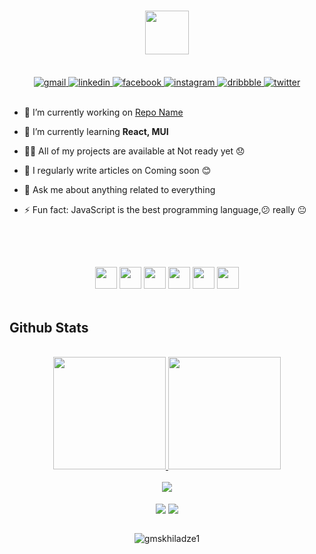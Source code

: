 <div align="center">
<h1>
<img src="https://readme-typing-svg.herokuapp.com?vCenter=true&width=500&lines=Hi,+I'm+Giorgi,+Welcome+To+My+Github+Profile." height="70"/>
</h1>
</div>  

<br/>  

<div align="center">
<a href="mailto:g.mskhiladze99@gmail.com">
<img src="https://img.shields.io/badge/-Gmail-%23333?style=for-the-badge&logo=gmail&logoColor=white" alt="gmail" target="_blank">
</a>
<a href="https://linkedin.com/in/giorgimskhiladze" target="_blank">
<img src=https://img.shields.io/badge/linkedin-%231E77B5.svg?&style=for-the-badge&logo=linkedin&logoColor=white alt="linkedin"  target="_blank"/>
</a>
<a href="https://www.facebook.com/giorgimskhiladze99" target="_blank">
<img src=https://img.shields.io/badge/facebook-%232E87FB.svg?&style=for-the-badge&logo=facebook&logoColor=white alt="facebook"  target="_blank" />
</a> 
<a href="https://instagram.com/giorgi.mskhiladze" target="_blank">
<img src="https://img.shields.io/badge/-Instagram-%23E4405F?style=for-the-badge&logo=instagram&logoColor=white" alt="instagram" target="_blank">
</a>
<a href="https://dribbble.com/wazaaa" target="_blank">
<img src="https://img.shields.io/badge/dribbble-%23E45285.svg?&style=for-the-badge&logo=dribbble&logoColor=white" alt="dribbble"  target="_blank" />
</a>  
<a href="https://twitter.com/g_mskhiladze" target="_blank">
<img src="https://img.shields.io/badge/twitter-%2300acee.svg?&style=for-the-badge&logo=twitter&logoColor=white" alt="twitter"  target="_blank" />
</a>
</div>  

<br/>

- 🔭 I’m currently working on [Repo Name](https://github.com/) 

- 🌱 I’m currently learning **React, MUI**

- 👨‍💻 All of my projects are available at Not ready yet 😞

- 📝 I regularly write articles on Coming soon 😊

- 💬 Ask me about anything related to everything   

- ⚡ Fun fact: JavaScript is the best programming language,😕 really 😐  

<br/>  

## 

<br/>  

<div align="center">
  <img src="https://img.shields.io/badge/HTML5-E34F26?style=for-the-badge&logo=html5&logoColor=white" height="35">
  <img src="https://img.shields.io/badge/CSS3-1572B6?style=for-the-badge&logo=css3&logoColor=white" height="35">
  <img src="https://img.shields.io/badge/Sass-CC6699?style=for-the-badge&logo=sass&logoColor=white" height="35">
  <img src="https://img.shields.io/badge/Bootstrap-563D7C?style=for-the-badge&logo=bootstrap&logoColor=white" height="35">
  <img src="https://img.shields.io/badge/JavaScript-F7DF1E?style=for-the-badge&logo=javascript&logoColor=black" height="35">
  <img src="https://img.shields.io/badge/React-20232A?style=for-the-badge&logo=react&logoColor=61DAFB" height="35">
</div>

<br/>  

## Github Stats  

<br/>  

<div align="center">
  <a href="https://github.com/gmskhiladze">
  <img height="180em" src="https://github-readme-stats.vercel.app/api?username=gmskhiladze&show_icons=true&theme=dracula&include_all_commits=true&count_private=true"/>
  <img height="180em" src="https://github-readme-stats.vercel.app/api/top-langs/?username=gmskhiladze&layout=compact&langs_count=7&theme=dracula"/>
</div>
  
<br/>

<div align="center"><img src="https://spotify-github-profile.vercel.app/api/view?uid=vajuz219zlyy5tsxcyidvtj27&cover_image=true&theme=default&bar_color_cover=true" /></div>  

<br/> 

<div align="center">
<a href="https://paypal.me/giorgimskhiladze?country.x=GE&locale.x=en_US" target="_blank" style="display: inline-block;">
<img src="https://img.shields.io/badge/Donate-PayPal-blue.svg?style=flat-square" align="center"/>
</a>
<a href="https://www.buymeacoffee.com/gmskhiladze" target="_blank" style="display: inline-block;">
<img src="https://img.shields.io/badge/Donate-Buy%20Me%20A%20Coffee-orange.svg?style=flat-square" align="center"/>
</a>
</div>
  
<br/>

<div align="center">
<p align="center"> <img src="https://komarev.com/ghpvc/?username=gmskhiladze1&label=Profile%20views&color=0e75b6&style=flat" alt="gmskhiladze1" /> </p>
</div>

<br />
